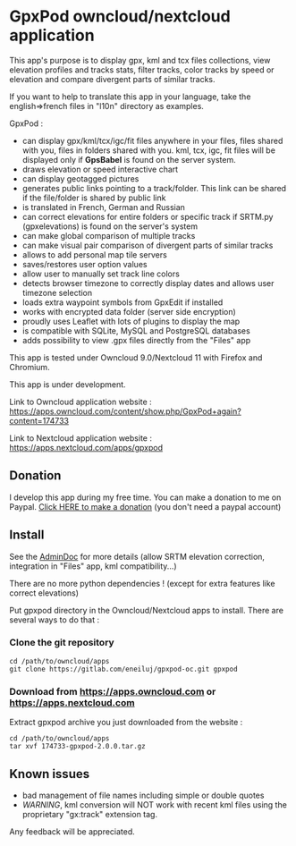 # GpxPod owncloud/nextcloud application

This app's purpose is to display gpx, kml and tcx files collections,
view elevation profiles and tracks stats, filter tracks,
 color tracks by speed or elevation and compare divergent parts of similar tracks.

If you want to help to translate this app in your language, take the english=>french files in "l10n" directory as examples.

GpxPod :

* can display gpx/kml/tcx/igc/fit files anywhere in your files, files shared with you, files in folders shared with you. kml, tcx, igc, fit files will be displayed only if **GpsBabel** is found on the server system.
* draws elevation or speed interactive chart
* can display geotagged pictures
* generates public links pointing to a track/folder. This link can be shared if the file/folder is shared by public link
* is translated in French, German and Russian
* can correct elevations for entire folders or specific track if SRTM.py (gpxelevations) is found on the server's system
* can make global comparison of multiple tracks
* can make visual pair comparison of divergent parts of similar tracks
* allows to add personal map tile servers
* saves/restores user option values
* allow user to manually set track line colors
* detects browser timezone to correctly display dates and allows user timezone selection
* loads extra waypoint symbols from GpxEdit if installed
* works with encrypted data folder (server side encryption)
* proudly uses Leaflet with lots of plugins to display the map
* is compatible with SQLite, MySQL and PostgreSQL databases
* adds possibility to view .gpx files directly from the "Files" app

This app is tested under Owncloud 9.0/Nextcloud 11 with Firefox and Chromium.

This app is under development.

Link to Owncloud application website : https://apps.owncloud.com/content/show.php/GpxPod+again?content=174733

Link to Nextcloud application website : https://apps.nextcloud.com/apps/gpxpod

## Donation

I develop this app during my free time. You can make a donation to me on Paypal. [Click HERE to make a donation](https://www.paypal.com/cgi-bin/webscr?cmd=_s-xclick&hosted_button_id=66PALMY8SF5JE) (you don't need a paypal account)

## Install

See the [AdminDoc](https://gitlab.com/eneiluj/gpxpod-oc/wikis/admindoc) for more details (allow SRTM elevation correction, integration in "Files" app, kml compatibility...)

There are no more python dependencies ! (except for extra features like correct elevations)

Put gpxpod directory in the Owncloud/Nextcloud apps to install.
There are several ways to do that :

### Clone the git repository

```
cd /path/to/owncloud/apps
git clone https://gitlab.com/eneiluj/gpxpod-oc.git gpxpod
```

### Download from https://apps.owncloud.com or https://apps.nextcloud.com

Extract gpxpod archive you just downloaded from the website :
```
cd /path/to/owncloud/apps
tar xvf 174733-gpxpod-2.0.0.tar.gz
```

## Known issues

* bad management of file names including simple or double quotes
* _WARNING_, kml conversion will NOT work with recent kml files using the proprietary "gx:track" extension tag.

Any feedback will be appreciated.
